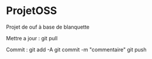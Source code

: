 # ProjetOSS

Projet de ouf à base de blanquette

Mettre a jour : git pull

Commit : git add -A
         git commit -m "commentaire"
         git push
